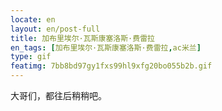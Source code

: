 ```yaml
---
locate: en
layout: en/post-full
title: 加布里埃尔·瓦斯康塞洛斯·费雷拉
en_tags: [加布里埃尔·瓦斯康塞洛斯·费雷拉,ac米兰]
type: gif
featimg: 7bb8bd97gy1fxs99hl9xfg20bo055b2b.gif
---
```


大哥们，都往后稍稍吧。